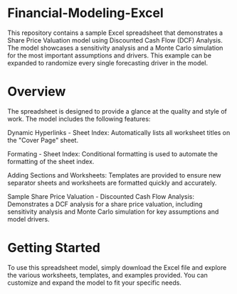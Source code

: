 # Financial-Modeling-Excel

This repository contains a sample Excel spreadsheet that demonstrates a Share Price Valuation model using Discounted Cash Flow (DCF) Analysis. The model showcases a sensitivity analysis and a Monte Carlo simulation for the most important assumptions and drivers. This example can be expanded to randomize every single forecasting driver in the model.

# Overview
The spreadsheet is designed to provide a glance at the quality and style of work. The model includes the following features:

Dynamic Hyperlinks - Sheet Index:
Automatically lists all worksheet titles on the "Cover Page" sheet.

Formating - Sheet Index:
Conditional formatting is used to automate the formatting of the sheet index.

Adding Sections and Worksheets:
Templates are provided to ensure new separator sheets and worksheets are formatted quickly and accurately.

Sample Share Price Valuation - Discounted Cash Flow Analysis:
Demonstrates a DCF analysis for a share price valuation, including sensitivity analysis and Monte Carlo simulation for key assumptions and model drivers.

# Getting Started
To use this spreadsheet model, simply download the Excel file and explore the various worksheets, templates, and examples provided. You can customize and expand the model to fit your specific needs.